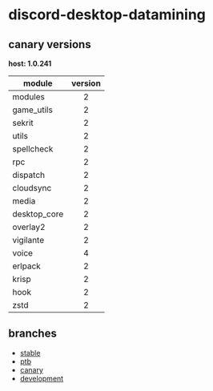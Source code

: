 # discord-desktop-datamining

## canary versions

**host: 1.0.241**

| module | version |
| ------ | :-----: |
| modules | 2 |
| game_utils | 2 |
| sekrit | 2 |
| utils | 2 |
| spellcheck | 2 |
| rpc | 2 |
| dispatch | 2 |
| cloudsync | 2 |
| media | 2 |
| desktop_core | 2 |
| overlay2 | 2 |
| vigilante | 2 |
| voice | 4 |
| erlpack | 2 |
| krisp | 2 |
| hook | 2 |
| zstd | 2 |

## branches

- [stable](https://github.com/OpenAsar/discord-desktop-datamining/tree/stable)
- [ptb](https://github.com/OpenAsar/discord-desktop-datamining/tree/ptb)
- [canary](https://github.com/OpenAsar/discord-desktop-datamining/tree/canary)
- [development](https://github.com/OpenAsar/discord-desktop-datamining/tree/development)